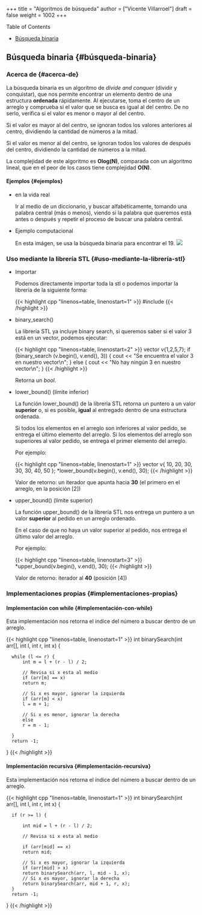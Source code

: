 +++
title = "Algoritmos de búsqueda"
author = ["Vicente Villarroel"]
draft = false
weight = 1002
+++

<div class="ox-hugo-toc toc">
<div></div>

<div class="heading">Table of Contents</div>

- [Búsqueda binaria](#búsqueda-binaria)

</div>
<!--endtoc-->


## Búsqueda binaria {#búsqueda-binaria}


### Acerca de {#acerca-de}

La búsqueda binaria es un algoritmo de _divide and conquer_ (dividir y conquistar), que nos
permite encontrar un elemento dentro de una estructura **ordenada**
rápidamente. Al ejecutarse, toma el centro de un arreglo y comprueba si
el valor que se busca es igual al del centro. De no serlo, verifica si
el valor es menor o mayor al del centro.

Si el valor es mayor al del centro, se ignoran todos los valores
anteriores al centro, dividiendo la cantidad de números a la mitad.

Si el valor es menor al del centro, se ignoran todos los valores de
después del centro, dividiendo la cantidad de números a la mitad.

La complejidad de este algoritmo es **Olog(N)**, comparada con un
algoritmo lineal, que en el peor de los casos tiene complejidad **O(N)**.


#### Ejemplos {#ejemplos}

<!--list-separator-->

-  en la vida real

    Ir al medio de un diccionario, y buscar alfabéticamente, tomando una palabra central
    (más o menos), viendo si la palabra que queremos está antes o después y repetir el
    proceso de buscar una palabra central.

<!--list-separator-->

-  Ejemplo computacional

    En esta imágen, se usa la búsqueda binaria para encontrar el 19.
    ![](https://uniwebsidad.com/static/libros/imagenes/algoritmos-python/f0801.png)


### Uso mediante la librería STL {#uso-mediante-la-librería-stl}

<!--list-separator-->

-  Importar

    Podemos directamente importar toda la stl o podemos importar la librería <algorithm> de la
    siguiente forma:

    {{< highlight cpp "linenos=table, linenostart=1" >}}
    #include <algorithm>
    {{< /highlight >}}

<!--list-separator-->

-  binary\_search()

    La librería STL ya incluye binary search, si queremos saber si el valor
    3 está en un vector, podemos ejecutar:

    {{< highlight cpp "linenos=table, linenostart=2" >}}
    vector<int> v{1,2,5,7};
    if (binary_search (v.begin(), v.end(), 3)) {
        cout << "Se encuentra el valor 3 en nuestro vector\n";
    }
    else {
        cout << "No hay ningún 3 en nuestro vector\n";
    }
    {{< /highlight >}}

    Retorna un _bool_.

<!--list-separator-->

-  lower\_bound() (límite inferior)

    La función lower\_bound() de la librería STL retorna un puntero a un
    valor **superior** o, si es posible, **igual** al entregado dentro de una
    estructura ordenada.

    Si todos los elementos en el arreglo son inferiores al valor pedido, se
    entrega el último elemento del arreglo. Si los elementos del arreglo son
    superiores al valor pedido, se entrega el primer elemento del arreglo.

    Por ejemplo:

    {{< highlight cpp "linenos=table, linenostart=1" >}}
      vector<int> v{ 10, 20, 30, 30, 30, 40, 50 };
      *lower_bound(v.begin(), v.end(), 30);
    {{< /highlight >}}

    Valor de retorno: un iterador que apunta hacia **30** (el primero en el arreglo, en la posición [2])

<!--list-separator-->

-  upper\_bound() (límite superior)

    La función upper\_bound() de la librería STL nos entrega un puntero a un valor
    **superior** al pedido en un arreglo ordenado.

    En el caso de que no haya un valor superior al pedido, nos entrega el
    último valor del arreglo.

    Por ejemplo:

    {{< highlight cpp "linenos=table, linenostart=3" >}}
      *upper_bound(v.begin(), v.end(), 30);
    {{< /highlight >}}

    Valor de retorno: iterador al **40** (posición [4])


### Implementaciones propias {#implementaciones-propias}


#### Implementación con while {#implementación-con-while}

Esta implementación nos retorna el índice del número a buscar dentro de un arreglo.

{{< highlight cpp "linenos=table, linenostart=1" >}}
  int binarySearch(int arr[], int l, int r, int x)
  {

      while (l <= r) {
          int m = l + (r - l) / 2;

          // Revisa si x esta al medio
          if (arr[m] == x)
          return m;

          // Si x es mayor, ignorar la izquierda
          if (arr[m] < x)
          l = m + 1;

          // Si x es menor, ignorar la derecha
          else
          r = m - 1;

      }
      return -1;

  }
{{< /highlight >}}


#### Implementación recursiva {#implementación-recursiva}

Esta implementación nos retorna el índice del número a buscar dentro de un arreglo.

{{< highlight cpp "linenos=table, linenostart=1" >}}
  int binarySearch(int arr[], int l, int r, int x)
  {

      if (r >= l) {

          int mid = l + (r - l) / 2;

          // Revisa si x esta al medio

          if (arr[mid] == x)
          return mid;

          // Si x es mayor, ignorar la izquierda
          if (arr[mid] > x)
          return binarySearch(arr, l, mid - 1, x);
          // Si x es mayor, ignorar la derecha
          return binarySearch(arr, mid + 1, r, x);
      }
      return -1;
  }
{{< /highlight >}}
